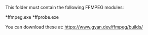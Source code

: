 This folder must contain the following FFMPEG modules:

 *ffmpeg.exe
 *ffprobe.exe

You can download these at: https://www.gyan.dev/ffmpeg/builds/
